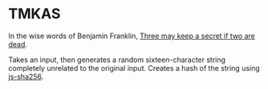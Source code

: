 # TMKAS

In the wise words of Benjamin Franklin, [Three may keep a secret if two are dead](http://franklinpapers.org/franklin/framedVolumes.jsp?vol=2&page=003a).

Takes an input, then generates a random sixteen-character string completely unrelated to the original input. Creates a hash of the string using [js-sha256](https://www.npmjs.com/package/js-sha256).